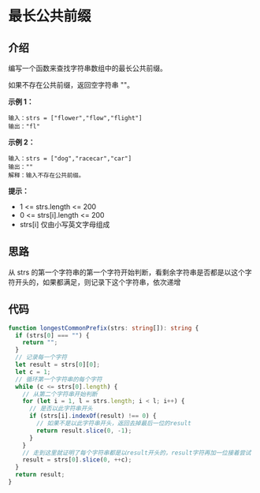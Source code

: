 # 最长公共前缀

## 介绍

编写一个函数来查找字符串数组中的最长公共前缀。

如果不存在公共前缀，返回空字符串 ""。

**示例 1：**

```
输入：strs = ["flower","flow","flight"]
输出："fl"
```

**示例 2：**

```
输入：strs = ["dog","racecar","car"]
输出：""
解释：输入不存在公共前缀。
```

**提示：**

- 1 <= strs.length <= 200
- 0 <= strs[i].length <= 200
- strs[i] 仅由小写英文字母组成

## 思路

从 strs 的第一个字符串的第一个字符开始判断，看剩余字符串是否都是以这个字符开头的，如果都满足，则记录下这个字符串，依次递增

## 代码

```ts
function longestCommonPrefix(strs: string[]): string {
  if (strs[0] === "") {
    return "";
  }
  // 记录每一个字符
  let result = strs[0][0];
  let c = 1;
  // 循环第一个字符串的每个字符
  while (c <= strs[0].length) {
    // 从第二个字符串开始判断
    for (let i = 1, l = strs.length; i < l; i++) {
      // 是否以此字符串开头
      if (strs[i].indexOf(result) !== 0) {
        // 如果不是以此字符串开头，返回去掉最后一位的result
        return result.slice(0, -1);
      }
    }
    // 走到这里就证明了每个字符串都是以result开头的，result字符再加一位接着尝试
    result = strs[0].slice(0, ++c);
  }
  return result;
}
```
